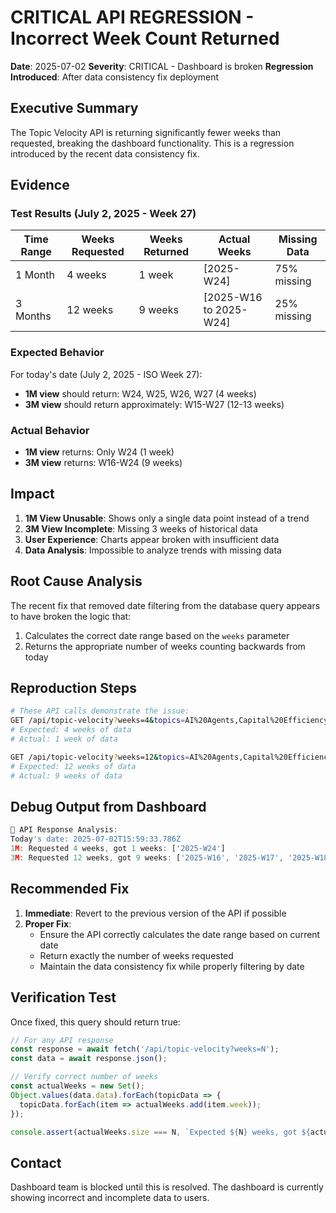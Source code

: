 # CRITICAL API REGRESSION - Incorrect Week Count Returned

**Date**: 2025-07-02
**Severity**: CRITICAL - Dashboard is broken
**Regression Introduced**: After data consistency fix deployment

## Executive Summary

The Topic Velocity API is returning significantly fewer weeks than requested, breaking the dashboard functionality. This is a regression introduced by the recent data consistency fix.

## Evidence

### Test Results (July 2, 2025 - Week 27)

| Time Range | Weeks Requested | Weeks Returned | Actual Weeks | Missing Data |
|------------|-----------------|----------------|--------------|--------------|
| 1 Month | 4 weeks | 1 week | [2025-W24] | 75% missing |
| 3 Months | 12 weeks | 9 weeks | [2025-W16 to 2025-W24] | 25% missing |

### Expected Behavior

For today's date (July 2, 2025 - ISO Week 27):
- **1M view** should return: W24, W25, W26, W27 (4 weeks)
- **3M view** should return approximately: W15-W27 (12-13 weeks)

### Actual Behavior
- **1M view** returns: Only W24 (1 week)
- **3M view** returns: W16-W24 (9 weeks)

## Impact

1. **1M View Unusable**: Shows only a single data point instead of a trend
2. **3M View Incomplete**: Missing 3 weeks of historical data
3. **User Experience**: Charts appear broken with insufficient data
4. **Data Analysis**: Impossible to analyze trends with missing data

## Root Cause Analysis

The recent fix that removed date filtering from the database query appears to have broken the logic that:
1. Calculates the correct date range based on the `weeks` parameter
2. Returns the appropriate number of weeks counting backwards from today

## Reproduction Steps

```bash
# These API calls demonstrate the issue:
GET /api/topic-velocity?weeks=4&topics=AI%20Agents,Capital%20Efficiency,DePIN,B2B%20SaaS,Crypto/Web3
# Expected: 4 weeks of data
# Actual: 1 week of data

GET /api/topic-velocity?weeks=12&topics=AI%20Agents,Capital%20Efficiency,DePIN,B2B%20SaaS,Crypto/Web3
# Expected: 12 weeks of data
# Actual: 9 weeks of data
```

## Debug Output from Dashboard

```javascript
📅 API Response Analysis:
Today's date: 2025-07-02T15:59:33.786Z
1M: Requested 4 weeks, got 1 weeks: ['2025-W24']
3M: Requested 12 weeks, got 9 weeks: ['2025-W16', '2025-W17', '2025-W18', '2025-W19', '2025-W20', '2025-W21', '2025-W22', '2025-W23', '2025-W24']
```

## Recommended Fix

1. **Immediate**: Revert to the previous version of the API if possible
2. **Proper Fix**:
   - Ensure the API correctly calculates the date range based on current date
   - Return exactly the number of weeks requested
   - Maintain the data consistency fix while properly filtering by date

## Verification Test

Once fixed, this query should return true:
```javascript
// For any API response
const response = await fetch('/api/topic-velocity?weeks=N');
const data = await response.json();

// Verify correct number of weeks
const actualWeeks = new Set();
Object.values(data.data).forEach(topicData => {
  topicData.forEach(item => actualWeeks.add(item.week));
});

console.assert(actualWeeks.size === N, `Expected ${N} weeks, got ${actualWeeks.size}`);
```

## Contact

Dashboard team is blocked until this is resolved. The dashboard is currently showing incorrect and incomplete data to users.
